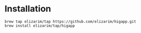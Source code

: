 # Installation

```shell
brew tap elizarim/tap https://github.com/elizarim/higapp.git
brew install elizarim/tap/higapp
```
